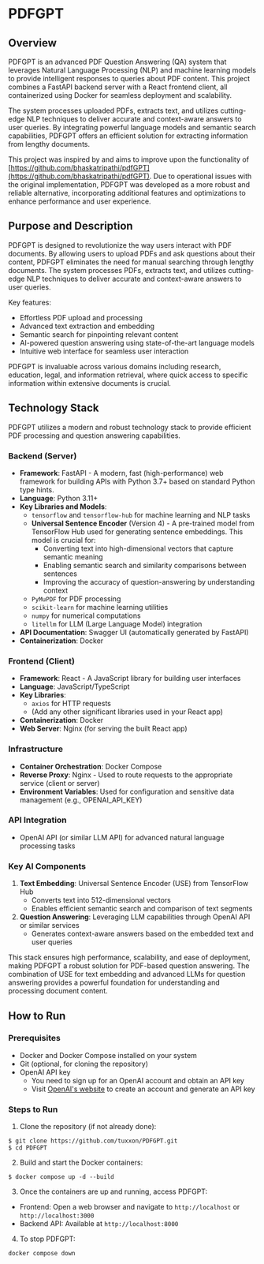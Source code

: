 # PDFGPT

## Overview

PDFGPT is an advanced PDF Question Answering (QA) system that leverages Natural Language Processing (NLP) and machine learning models to provide intelligent responses to queries about PDF content. This project combines a FastAPI backend server with a React frontend client, all containerized using Docker for seamless deployment and scalability.

The system processes uploaded PDFs, extracts text, and utilizes cutting-edge NLP techniques to deliver accurate and context-aware answers to user queries. By integrating powerful language models and semantic search capabilities, PDFGPT offers an efficient solution for extracting information from lengthy documents.

This project was inspired by and aims to improve upon the functionality of [https://github.com/bhaskatripathi/pdfGPT](https://github.com/bhaskatripathi/pdfGPT). Due to operational issues with the original implementation, PDFGPT was developed as a more robust and reliable alternative, incorporating additional features and optimizations to enhance performance and user experience.

## Purpose and Description

PDFGPT is designed to revolutionize the way users interact with PDF documents. By allowing users to upload PDFs and ask questions about their content, PDFGPT eliminates the need for manual searching through lengthy documents. The system processes PDFs, extracts text, and utilizes cutting-edge NLP techniques to deliver accurate and context-aware answers to user queries.

Key features:
- Effortless PDF upload and processing
- Advanced text extraction and embedding
- Semantic search for pinpointing relevant content
- AI-powered question answering using state-of-the-art language models
- Intuitive web interface for seamless user interaction

PDFGPT is invaluable across various domains including research, education, legal, and information retrieval, where quick access to specific information within extensive documents is crucial.

## Technology Stack

PDFGPT utilizes a modern and robust technology stack to provide efficient PDF processing and question answering capabilities.

### Backend (Server)
- **Framework**: FastAPI - A modern, fast (high-performance) web framework for building APIs with Python 3.7+ based on standard Python type hints.
- **Language**: Python 3.11+
- **Key Libraries and Models**:
  - `tensorflow` and `tensorflow-hub` for machine learning and NLP tasks
  - **Universal Sentence Encoder** (Version 4) - A pre-trained model from TensorFlow Hub used for generating sentence embeddings. This model is crucial for:
    - Converting text into high-dimensional vectors that capture semantic meaning
    - Enabling semantic search and similarity comparisons between sentences
    - Improving the accuracy of question-answering by understanding context
  - `PyMuPDF` for PDF processing
  - `scikit-learn` for machine learning utilities
  - `numpy` for numerical computations
  - `litellm` for LLM (Large Language Model) integration
- **API Documentation**: Swagger UI (automatically generated by FastAPI)
- **Containerization**: Docker

### Frontend (Client)
- **Framework**: React - A JavaScript library for building user interfaces
- **Language**: JavaScript/TypeScript
- **Key Libraries**:
  - `axios` for HTTP requests
  - (Add any other significant libraries used in your React app)
- **Containerization**: Docker
- **Web Server**: Nginx (for serving the built React app)

### Infrastructure
- **Container Orchestration**: Docker Compose
- **Reverse Proxy**: Nginx - Used to route requests to the appropriate service (client or server)
- **Environment Variables**: Used for configuration and sensitive data management (e.g., OPENAI_API_KEY)

### API Integration
- OpenAI API (or similar LLM API) for advanced natural language processing tasks

### Key AI Components
1. **Text Embedding**: Universal Sentence Encoder (USE) from TensorFlow Hub
   - Converts text into 512-dimensional vectors
   - Enables efficient semantic search and comparison of text segments
2. **Question Answering**: Leveraging LLM capabilities through OpenAI API or similar services
   - Generates context-aware answers based on the embedded text and user queries

This stack ensures high performance, scalability, and ease of deployment, making PDFGPT a robust solution for PDF-based question answering. The combination of USE for text embedding and advanced LLMs for question answering provides a powerful foundation for understanding and processing document content.


## How to Run

### Prerequisites

- Docker and Docker Compose installed on your system
- Git (optional, for cloning the repository)
- OpenAI API key
  - You need to sign up for an OpenAI account and obtain an API key
  - Visit [OpenAI's website](https://openai.com/) to create an account and generate an API key


### Steps to Run

1. Clone the repository (if not already done):
```
$ git clone https://github.com/tuxxon/PDFGPT.git
$ cd PDFGPT
```

2. Build and start the Docker containers:
```
$ docker compose up -d --build
```

3. Once the containers are up and running, access PDFGPT:
- Frontend: Open a web browser and navigate to `http://localhost` or `http://localhost:3000` 
- Backend API: Available at `http://localhost:8000`

4. To stop PDFGPT:
```
docker compose down
```